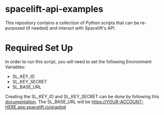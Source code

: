 # spacelift-api-examples

This repository contains a collection of Python scripts that can be re-purposed (if needed) and interact with Spacelift's API. 

# Required Set Up
In order to run this script, you will need to set the following Environment Variables:

<!-- markdownlint-disable MD001 MD034 -->
- SL_KEY_ID
- SL_KEY_SECRET
- SL_BASE_URL
<!-- markdownlint-enable MD001 MD034 -->

Creating the SL_KEY_ID and SL_KEY_SECRET can be done by following this [documentation](https://docs.spacelift.io/integrations/api.html#spacelift-api-key-token). The SL_BASE_URL will be https://YOUR-ACCOUNT-HERE.app.spacelift.io/graphql
